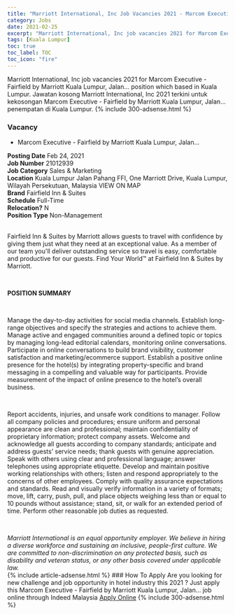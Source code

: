 ```yaml
---
title: "Marriott International, Inc Job Vacancies 2021 - Marcom Executive - Fairfield by Marriott Kuala Lumpur, Jalan..." 
category: Jobs 
date: 2021-02-25 
excerpt: "Marriott International, Inc job vacancies 2021 for Marcom Executive - Fairfield by Marriott Kuala Lumpur, Jalan... position which based in Kuala Lumpur. Jawatan kosong Marriott International, Inc 2021 terkini untuk kekosongan Marcom Executive - Fairfield by Marriott Kuala Lumpur, Jalan... penempatan di Kuala Lumpur" 
tags: [Kuala Lumpur] 
toc: true 
toc_label: TOC 
toc_icon: "fire" 
--- 
```


Marriott International, Inc job vacancies 2021 for Marcom Executive - Fairfield by Marriott Kuala Lumpur, Jalan... position which based in Kuala Lumpur. Jawatan kosong Marriott International, Inc 2021 terkini untuk kekosongan Marcom Executive - Fairfield by Marriott Kuala Lumpur, Jalan... penempatan di Kuala Lumpur. 
{% include 300-adsense.html %} 
### Vacancy 
- Marcom Executive - Fairfield by Marriott Kuala Lumpur, Jalan... 
<div><div><div><b>Posting Date</b> Feb 24, 2021<br>
<b>Job Number</b> 21012939<br>
<b>Job Category</b> Sales &amp; Marketing<br>
<b>Location</b> Kuala Lumpur Jalan Pahang FFI, One Marriott Drive, Kuala Lumpur, Wilayah Persekutuan, Malaysia VIEW ON MAP<br>
<b>Brand</b> Fairfield Inn &amp; Suites<br>
<b>Schedule</b> Full-Time<br>
<b>Relocation?</b> N<br>
<b>Position Type</b> Non-Management<p><br>
Fairfield Inn &amp; Suites by Marriott allows guests to travel with confidence by giving them just what they need at an exceptional value. As a member of our team you'll deliver outstanding service so travel is easy, comfortable and productive for our guests. Find Your World&#8482; at Fairfield Inn &amp; Suites by Marriott.</p></div><div><br>
<p><b>POSITION SUMMARY</b></p><br>
<p></p><p>Manage the day-to-day activities for social media channels. Establish long-range objectives and specify the strategies and actions to achieve them. Manage active and engaged communities around a defined topic or topics by managing long-lead editorial calendars, monitoring online conversations. Participate in online conversations to build brand visibility, customer satisfaction and marketing/ecommerce support. Establish a positive online presence for the hotel(s) by integrating property-specific and brand messaging in a compelling and valuable way for participants. Provide measurement of the impact of online presence to the hotel&#8217;s overall business.</p><br>
<p></p><p>Report accidents, injuries, and unsafe work conditions to manager. Follow all company policies and procedures; ensure uniform and personal appearance are clean and professional; maintain confidentiality of proprietary information; protect company assets. Welcome and acknowledge all guests according to company standards; anticipate and address guests&#8217; service needs; thank guests with genuine appreciation. Speak with others using clear and professional language; answer telephones using appropriate etiquette. Develop and maintain positive working relationships with others; listen and respond appropriately to the concerns of other employees. Comply with quality assurance expectations and standards. Read and visually verify information in a variety of formats; move, lift, carry, push, pull, and place objects weighing less than or equal to 10 pounds without assistance; stand, sit, or walk for an extended period of time. Perform other reasonable job duties as requested.</p><br>
</div><p></p><i>Marriott International is an equal opportunity employer. We believe in hiring a diverse workforce and sustaining an inclusive, people-first culture. We are committed to non-discrimination on any protected basis, such as disability and veteran status, or any other basis covered under applicable law.</i></div></div> 
{% include article-adsense.html %} 
### How To Apply 
Are you looking for new challenge and job opportunity in hotel industry this 2021 ?
Just apply this Marcom Executive - Fairfield by Marriott Kuala Lumpur, Jalan... job online through Indeed Malaysia 
<a href="https://malaysia.indeed.com/viewjob?jk=4146cc93be3ca576" class="btn btn--info" target="_blank" rel="nofollow noopenner">Apply Online</a> 
{% include 300-adsense.html %} 
